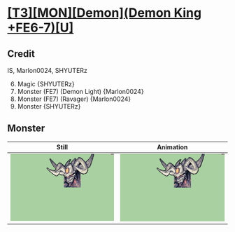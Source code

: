 # [\[T3\]\[MON\]\[Demon\]\(Demon King +FE6-7\)\[U\]](../)

## Credit

IS, Marlon0024, SHYUTERz

6. Magic {SHYUTERz}
8. Monster (FE7) (Demon Light) {Marlon0024}
8. Monster (FE7) (Ravager) {Marlon0024}
8. Monster {SHYUTERz}
	
## Monster

| Still | Animation |
| :---: | :-------: |
| ![Monster still](./Monster_000.png) | ![Monster animation](./Monster.gif) |
